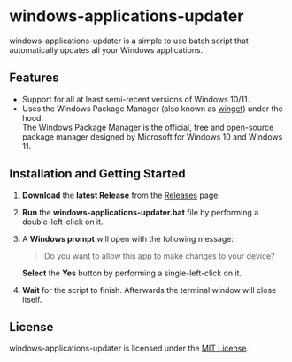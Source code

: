 # windows-applications-updater

windows-applications-updater is a simple to use batch script that automatically updates all your Windows applications.

## Features

- Support for all at least semi-recent versions of Windows 10/11.
- Uses the Windows Package Manager (also known as [winget](https://learn.microsoft.com/windows/package-manager/winget/)) under the hood.<br>
The Windows Package Manager  is the official, free and open-source package manager designed by Microsoft for Windows 10 and Windows 11.

## Installation and Getting Started

1. **Download** the **latest Release** from the [Releases](https://github.com/Freddythereal/windows-applications-updater/releases) page.

1. **Run** the **windows-applications-updater.bat** file by performing a double-left-click on it.

1. A **Windows prompt** will open with the following message:

    > Do you want to allow this app to make changes to your device?
    
    **Select** the **Yes** button by performing a single-left-click on it.<br>

1. **Wait** for the script to finish. Afterwards the terminal window will close itself.

## License

windows-applications-updater is licensed under the [MIT License](https://github.com/Freddythereal/windows-applications-updater/blob/master/LICENSE).